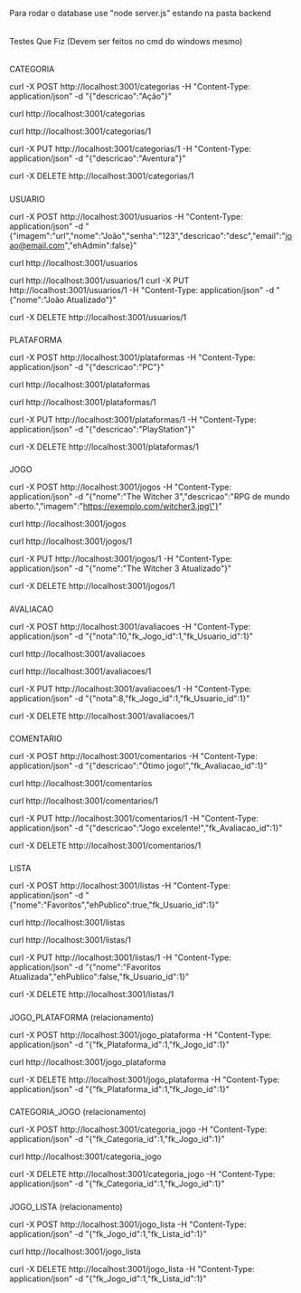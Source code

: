 Para rodar o database use "node server.js" estando na pasta backend

######

Testes Que Fiz (Devem ser feitos no cmd do windows mesmo)

######
CATEGORIA

curl -X POST http://localhost:3001/categorias -H "Content-Type: application/json" -d "{\"descricao\":\"Ação\"}"

curl http://localhost:3001/categorias

curl http://localhost:3001/categorias/1

curl -X PUT http://localhost:3001/categorias/1 -H "Content-Type: application/json" -d "{\"descricao\":\"Aventura\"}"

curl -X DELETE http://localhost:3001/categorias/1

#####

USUARIO

curl -X POST http://localhost:3001/usuarios -H "Content-Type: application/json" -d "{\"imagem\":\"url\",\"nome\":\"João\",\"senha\":\"123\",\"descricao\":\"desc\",\"email\":\"joao@email.com\",\"ehAdmin\":false}"

curl http://localhost:3001/usuarios

curl http://localhost:3001/usuarios/1
curl -X PUT http://localhost:3001/usuarios/1 -H "Content-Type: application/json" -d "{\"nome\":\"João Atualizado\"}"

curl -X DELETE http://localhost:3001/usuarios/1

#####

PLATAFORMA

curl -X POST http://localhost:3001/plataformas -H "Content-Type: application/json" -d "{\"descricao\":\"PC\"}"

curl http://localhost:3001/plataformas

curl http://localhost:3001/plataformas/1

curl -X PUT http://localhost:3001/plataformas/1 -H "Content-Type: application/json" -d "{\"descricao\":\"PlayStation\"}"

curl -X DELETE http://localhost:3001/plataformas/1

#####

JOGO

curl -X POST http://localhost:3001/jogos -H "Content-Type: application/json" -d "{\"nome\":\"The Witcher 3\",\"descricao\":\"RPG de mundo aberto.\",\"imagem\":\"https://exemplo.com/witcher3.jpg\"}"

curl http://localhost:3001/jogos

curl http://localhost:3001/jogos/1

curl -X PUT http://localhost:3001/jogos/1 -H "Content-Type: application/json" -d "{\"nome\":\"The Witcher 3 Atualizado\"}"

curl -X DELETE http://localhost:3001/jogos/1

#####

AVALIACAO

curl -X POST http://localhost:3001/avaliacoes -H "Content-Type: application/json" -d "{\"nota\":10,\"fk_Jogo_id\":1,\"fk_Usuario_id\":1}"

curl http://localhost:3001/avaliacoes

curl http://localhost:3001/avaliacoes/1

curl -X PUT http://localhost:3001/avaliacoes/1 -H "Content-Type: application/json" -d "{\"nota\":8,\"fk_Jogo_id\":1,\"fk_Usuario_id\":1}"

curl -X DELETE http://localhost:3001/avaliacoes/1

#####

COMENTARIO

curl -X POST http://localhost:3001/comentarios -H "Content-Type: application/json" -d "{\"descricao\":\"Ótimo jogo!\",\"fk_Avaliacao_id\":1}"

curl http://localhost:3001/comentarios

curl http://localhost:3001/comentarios/1

curl -X PUT http://localhost:3001/comentarios/1 -H "Content-Type: application/json" -d "{\"descricao\":\"Jogo excelente!\",\"fk_Avaliacao_id\":1}"

curl -X DELETE http://localhost:3001/comentarios/1

#####

LISTA

curl -X POST http://localhost:3001/listas -H "Content-Type: application/json" -d "{\"nome\":\"Favoritos\",\"ehPublico\":true,\"fk_Usuario_id\":1}"

curl http://localhost:3001/listas

curl http://localhost:3001/listas/1

curl -X PUT http://localhost:3001/listas/1 -H "Content-Type: application/json" -d "{\"nome\":\"Favoritos Atualizada\",\"ehPublico\":false,\"fk_Usuario_id\":1}"

curl -X DELETE http://localhost:3001/listas/1

#####

JOGO_PLATAFORMA (relacionamento)

curl -X POST http://localhost:3001/jogo_plataforma -H "Content-Type: application/json" -d "{\"fk_Plataforma_id\":1,\"fk_Jogo_id\":1}"

curl http://localhost:3001/jogo_plataforma

curl -X DELETE http://localhost:3001/jogo_plataforma -H "Content-Type: application/json" -d "{\"fk_Plataforma_id\":1,\"fk_Jogo_id\":1}"

#####

CATEGORIA_JOGO (relacionamento)

curl -X POST http://localhost:3001/categoria_jogo -H "Content-Type: application/json" -d "{\"fk_Categoria_id\":1,\"fk_Jogo_id\":1}"

curl http://localhost:3001/categoria_jogo

curl -X DELETE http://localhost:3001/categoria_jogo -H "Content-Type: application/json" -d "{\"fk_Categoria_id\":1,\"fk_Jogo_id\":1}"

#####

JOGO_LISTA (relacionamento)

curl -X POST http://localhost:3001/jogo_lista -H "Content-Type: application/json" -d "{\"fk_Jogo_id\":1,\"fk_Lista_id\":1}"

curl http://localhost:3001/jogo_lista

curl -X DELETE http://localhost:3001/jogo_lista -H "Content-Type: application/json" -d "{\"fk_Jogo_id\":1,\"fk_Lista_id\":1}"